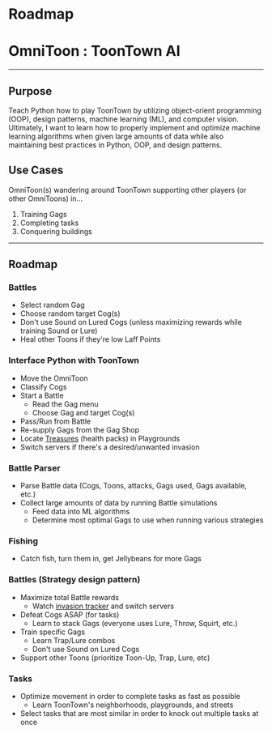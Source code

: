 # Roadmap

# OmniToon : ToonTown AI

---

## Purpose

Teach Python how to play ToonTown by utilizing object-orient programming (OOP), design patterns, machine learning (ML), and computer vision. Ultimately, I want to learn how to properly implement and optimize machine learning algorithms when given large amounts of data while also maintaining best practices in Python, OOP, and design patterns.

## Use Cases

OmniToon(s) wandering around ToonTown supporting other players (or other OmniToons) in...

1. Training Gags
2. Completing tasks
3. Conquering buildings

---

## Roadmap

### Battles

- Select random Gag
- Choose random target Cog(s)
- Don't use Sound on Lured Cogs (unless maximizing rewards while training Sound or Lure)
- Heal other Toons if they're low Laff Points

### Interface Python with ToonTown

- Move the OmniToon
- Classify Cogs
- Start a Battle
    - Read the Gag menu
    - Choose Gag and target Cog(s)
- Pass/Run from Battle
- Re-supply Gags from the Gag Shop
- Locate [Treasures](https://toontown.fandom.com/wiki/Treasure) (health packs) in Playgrounds
- Switch servers if there's a desired/unwanted invasion

### Battle Parser

- Parse Battle data (Cogs, Toons, attacks, Gags used, Gags available, etc.)
- Collect large amounts of data by running Battle simulations
    - Feed data into ML algorithms
    - Determine most optimal Gags to use when running various strategies

### Fishing

- Catch fish, turn them in, get Jellybeans for more Gags

### Battles (Strategy design pattern)

- Maximize total Battle rewards
    - Watch [invasion tracker](https://toonhq.org/invasions/) and switch servers
- Defeat Cogs ASAP (for tasks)
    - Learn to stack Gags (everyone uses Lure, Throw, Squirt, etc.)
- Train specific Gags
    - Learn Trap/Lure combos
    - Don't use Sound on Lured Cogs
- Support other Toons (prioritize Toon-Up, Trap, Lure, etc)

### Tasks

- Optimize movement in order to complete tasks as fast as possible
    - Learn ToonTown's neighborhoods, playgrounds, and streets
- Select tasks that are most similar in order to knock out multiple tasks at once